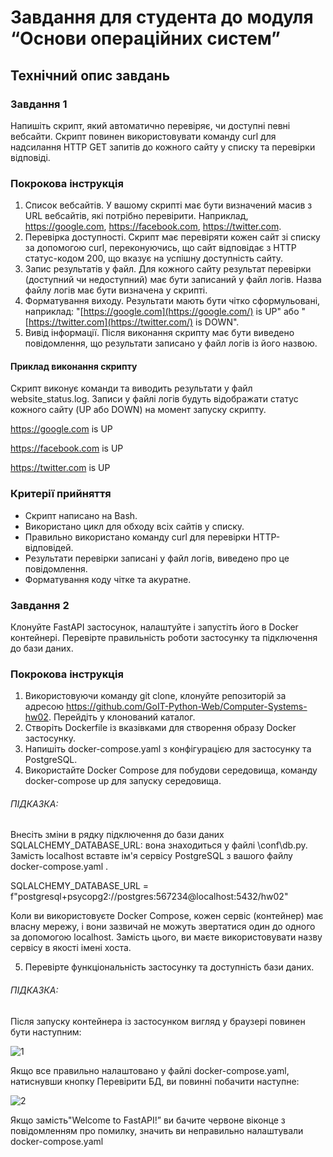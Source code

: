 # Завдання для студента до модуля “Основи операційних систем”
## Технічний опис завдань
### Завдання 1
Напишіть скрипт, який автоматично перевіряє, чи доступні певні вебсайти. Скрипт повинен використовувати команду curl для надсилання HTTP GET запитів до кожного сайту у списку та перевірки відповіді.
### Покрокова інструкція
1. Список вебсайтів. У вашому скрипті має бути визначений масив з URL вебсайтів, які потрібно перевірити. Наприклад, https://google.com, https://facebook.com, https://twitter.com.
1. Перевірка доступності. Скрипт має перевіряти кожен сайт зі списку за допомогою curl, переконуючись, що сайт відповідає з HTTP статус-кодом 200, що вказує на успішну доступність сайту.
1. Запис результатів у файл. Для кожного сайту результат перевірки (доступний чи недоступний) має бути записаний у файл логів. Назва файлу логів має бути визначена у скрипті.
1. Форматування виходу. Результати мають бути чітко сформульовані, наприклад: "[https://google.com](https://google.com/) is UP" або "[https://twitter.com](https://twitter.com/) is DOWN".
1. Вивід інформації. Після виконання скрипту має бути виведено повідомлення, що результати записано у файл логів із його назвою.
#### Приклад виконання скрипту
Скрипт виконує команди та виводить результати у файл website\_status.log. Записи у файлі логів будуть відображати статус кожного сайту (UP або DOWN) на момент запуску скрипту.

https://google.com is UP

https://facebook.com is UP

https://twitter.com is UP
### Критерії прийняття
- Скрипт написано на Bash.
- Використано цикл для обходу всіх сайтів у списку.
- Правильно використано команду curl для перевірки HTTP-відповідей.
- Результати перевірки записані у файл логів, виведено про це повідомлення.
- Форматування коду чітке та акуратне.
### Завдання 2
Клонуйте FastAPI застосунок, налаштуйте і запустіть його в Docker контейнері. Перевірте правильність роботи застосунку та підключення до бази даних.
### Покрокова інструкція
1. Використовуючи команду git clone, клонуйте репозиторій за адресою https://github.com/GoIT-Python-Web/Computer-Systems-hw02. Перейдіть у клонований каталог.
1. Створіть Dockerfile із вказівками для створення образу Docker застосунку.
1. Напишіть docker-compose.yaml з конфігурацією для застосунку та PostgreSQL.
1. Використайте Docker Compose для побудови середовища, команду docker-compose up для запуску середовища.
###### ПІДКАЗКА:
Внесіть зміни в рядку підключення до бази даних SQLALCHEMY\_DATABASE\_URL: вона знаходиться у файлі \conf\db.py. Замість localhost вставте ім'я сервісу PostgreSQL з вашого файлу docker-compose.yaml .

SQLALCHEMY\_DATABASE\_URL = f"postgresql+psycopg2://postgres:567234@localhost:5432/hw02"

Коли ви використовуєте Docker Compose, кожен сервіс (контейнер) має власну мережу, і вони зазвичай не можуть звертатися один до одного за допомогою localhost. Замість цього, ви маєте використовувати назву сервісу в якості імені хоста.

5. Перевірте функціональність застосунку та доступність бази даних.
###### ПІДКАЗКА:
Після запуску контейнера із застосунком вигляд у браузері повинен бути наступним:

![1](img001.png)

Якщо все правильно налаштовано у файлі docker-compose.yaml, натиснувши кнопку Перевірити БД, ви повинні побачити наступне:

![2](img002.png)

Якщо замість"Welcome to FastAPI!” ви бачите червоне віконце з повідомленням про помилку, значить ви неправильно налаштували docker-compose.yaml
